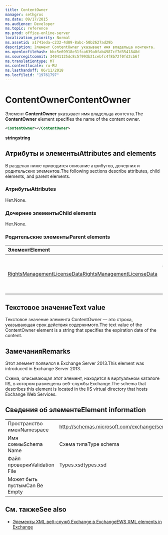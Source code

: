 ```yaml
---
title: ContentOwner
manager: sethgros
ms.date: 09/17/2015
ms.audience: Developer
ms.topic: reference
ms.prod: office-online-server
localization_priority: Normal
ms.assetid: a1741eda-c232-4d89-8abc-50b2627ad29b
description: Элемент ContentOwner указывает имя владельца контента.
ms.openlocfilehash: bbc5e69918e31fca639a0fab4987cf7d3541848d
ms.sourcegitcommit: 34041125dc8c5f993b21cebfc4f8b72f0fd2cb6f
ms.translationtype: MT
ms.contentlocale: ru-RU
ms.lasthandoff: 06/11/2018
ms.locfileid: "19761797"
---
```

# <a name="contentowner"></a><span data-ttu-id="e75ae-103">ContentOwner</span><span class="sxs-lookup"><span data-stu-id="e75ae-103">ContentOwner</span></span>

<span data-ttu-id="e75ae-104">Элемент **ContentOwner** указывает имя владельца контента.</span><span class="sxs-lookup"><span data-stu-id="e75ae-104">The **ContentOwner** element specifies the name of the content owner.</span></span> 
  
```XML
<ContentOwner></ContentOwner>
```

 <span data-ttu-id="e75ae-105">**string**</span><span class="sxs-lookup"><span data-stu-id="e75ae-105">**string**</span></span>
## <a name="attributes-and-elements"></a><span data-ttu-id="e75ae-106">Атрибуты и элементы</span><span class="sxs-lookup"><span data-stu-id="e75ae-106">Attributes and elements</span></span>

<span data-ttu-id="e75ae-107">В разделах ниже приводится описание атрибутов, дочерних и родительских элементов.</span><span class="sxs-lookup"><span data-stu-id="e75ae-107">The following sections describe attributes, child elements, and parent elements.</span></span>
  
### <a name="attributes"></a><span data-ttu-id="e75ae-108">Атрибуты</span><span class="sxs-lookup"><span data-stu-id="e75ae-108">Attributes</span></span>

<span data-ttu-id="e75ae-109">Нет.</span><span class="sxs-lookup"><span data-stu-id="e75ae-109">None.</span></span>
  
### <a name="child-elements"></a><span data-ttu-id="e75ae-110">Дочерние элементы</span><span class="sxs-lookup"><span data-stu-id="e75ae-110">Child elements</span></span>

<span data-ttu-id="e75ae-111">Нет.</span><span class="sxs-lookup"><span data-stu-id="e75ae-111">None.</span></span>
  
### <a name="parent-elements"></a><span data-ttu-id="e75ae-112">Родительские элементы</span><span class="sxs-lookup"><span data-stu-id="e75ae-112">Parent elements</span></span>

|<span data-ttu-id="e75ae-113">**Элемент**</span><span class="sxs-lookup"><span data-stu-id="e75ae-113">**Element**</span></span>|<span data-ttu-id="e75ae-114">**Описание**</span><span class="sxs-lookup"><span data-stu-id="e75ae-114">**Description**</span></span>|
|:-----|:-----|
|[<span data-ttu-id="e75ae-115">RightsManagementLicenseData</span><span class="sxs-lookup"><span data-stu-id="e75ae-115">RightsManagementLicenseData</span></span>](rightsmanagementlicensedata.md) <br/> |<span data-ttu-id="e75ae-116">Задает сведения о лицензии управления правами.</span><span class="sxs-lookup"><span data-stu-id="e75ae-116">Specifies information about the rights management license.</span></span>  <br/> |
   
## <a name="text-value"></a><span data-ttu-id="e75ae-117">Текстовое значение</span><span class="sxs-lookup"><span data-stu-id="e75ae-117">Text value</span></span>

<span data-ttu-id="e75ae-118">Текстовое значение элемента ContentOwner — это строка, указывающая срок действия содержимого.</span><span class="sxs-lookup"><span data-stu-id="e75ae-118">The text value of the ContentOwner element is a string that specifies the expiration date of the content.</span></span>
  
## <a name="remarks"></a><span data-ttu-id="e75ae-119">Замечания</span><span class="sxs-lookup"><span data-stu-id="e75ae-119">Remarks</span></span>

<span data-ttu-id="e75ae-120">Этот элемент появился в Exchange Server 2013.</span><span class="sxs-lookup"><span data-stu-id="e75ae-120">This element was introduced in Exchange Server 2013.</span></span>
  
<span data-ttu-id="e75ae-121">Схема, описывающая этот элемент, находится в виртуальном каталоге IIS, в котором размещены веб-службы Exchange.</span><span class="sxs-lookup"><span data-stu-id="e75ae-121">The schema that describes this element is located in the IIS virtual directory that hosts Exchange Web Services.</span></span>
  
## <a name="element-information"></a><span data-ttu-id="e75ae-122">Сведения об элементе</span><span class="sxs-lookup"><span data-stu-id="e75ae-122">Element information</span></span>

|||
|:-----|:-----|
|<span data-ttu-id="e75ae-123">Пространство имен</span><span class="sxs-lookup"><span data-stu-id="e75ae-123">Namespace</span></span>  <br/> |http://schemas.microsoft.com/exchange/services/2006/types  <br/> |
|<span data-ttu-id="e75ae-124">Имя схемы</span><span class="sxs-lookup"><span data-stu-id="e75ae-124">Schema Name</span></span>  <br/> |<span data-ttu-id="e75ae-125">Схема типа</span><span class="sxs-lookup"><span data-stu-id="e75ae-125">Type schema</span></span>  <br/> |
|<span data-ttu-id="e75ae-126">Файл проверки</span><span class="sxs-lookup"><span data-stu-id="e75ae-126">Validation File</span></span>  <br/> |<span data-ttu-id="e75ae-127">Types.xsd</span><span class="sxs-lookup"><span data-stu-id="e75ae-127">types.xsd</span></span>  <br/> |
|<span data-ttu-id="e75ae-128">Может быть пустым</span><span class="sxs-lookup"><span data-stu-id="e75ae-128">Can Be Empty</span></span>  <br/> ||
   
## <a name="see-also"></a><span data-ttu-id="e75ae-129">См. также</span><span class="sxs-lookup"><span data-stu-id="e75ae-129">See also</span></span>



- [<span data-ttu-id="e75ae-130">Элементы XML веб-служб Exchange в Exchange</span><span class="sxs-lookup"><span data-stu-id="e75ae-130">EWS XML elements in Exchange</span></span>](ews-xml-elements-in-exchange.md)

